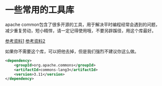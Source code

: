 # 一些常用的工具库

apache common包含了很多开源的工具，用于解决平时编程经常会遇到的问题，减少重复劳动，短小精悍，请一定记得使用哦，不要另辟蹊径，用这个库最好。

[参考资料1](https://blog.csdn.net/hhm1994/article/details/89876161)
[参考资料2](https://blog.csdn.net/activity_time/article/details/81157503)


如果你不需要这个库，可以把他去掉，但是我们强烈不建议你这么做。

```xml
<dependency>
    <groupId>org.apache.commons</groupId>
    <artifactId>commons-lang3</artifactId>
    <version>3.11</version>
</dependency>
```
